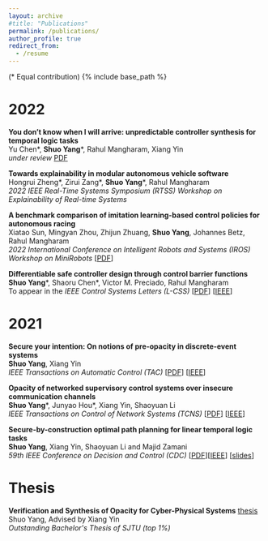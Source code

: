 ```yaml
---
layout: archive
#title: "Publications"
permalink: /publications/
author_profile: true
redirect_from:
  - /resume
---
```

(\* Equal contribution)
{% include base_path %}

2022
======
**You don’t know when I will arrive: unpredictable controller synthesis for temporal logic tasks**  
Yu Chen\*, **Shuo Yang**\*, Rahul Mangharam, Xiang Yin  
*under review* [PDF](https://arxiv.org/pdf/2211.12803.pdf)

**Towards explainability in modular autonomous vehicle software**  
Hongrui Zheng\*, Zirui Zang\*, **Shuo Yang**\*, Rahul Mangharam  
*2022 IEEE Real-Time Systems Symposium (RTSS) Workshop on Explainability of Real-time Systems*

**A benchmark comparison of imitation learning-based control policies for autonomous racing**  
Xiatao Sun, Mingyan Zhou, Zhijun Zhuang, **Shuo Yang**, Johannes Betz, Rahul Mangharam  
*2022 International Conference on Intelligent Robots and Systems (IROS) Workshop on MiniRobots* [[PDF](https://arxiv.org/pdf/2209.15073.pdf)]

**Differentiable safe controller design through control barrier functions**  
**Shuo Yang**\*, Shaoru Chen\*, Victor M. Preciado, Rahul Mangharam  
To appear in the *IEEE Control Systems Letters (L-CSS)* [[PDF](https://shuoyang2000.github.io/files/LCSS-DiffSafeControl-2022.pdf)] [[IEEE](https://ieeexplore.ieee.org/document/10004041)]

2021
======

**Secure your intention: On notions of pre-opacity in discrete-event systems**  
**Shuo Yang**, Xiang Yin  
*IEEE Transactions on Automatic Control (TAC)* [[PDF](https://shuoyang2000.github.io/files/TAC_Yang.pdf)] [[IEEE](https://ieeexplore.ieee.org/document/9904329)]

**Opacity of networked supervisory control systems over insecure communication channels**  
**Shuo Yang**\*, Junyao Hou\*, Xiang Yin, Shaoyuan Li  
*IEEE Transactions on Control of Network Systems (TCNS)* [[PDF](https://shuoyang2000.github.io/files/TCNS-Yang.pdf)] [[IEEE](https://ieeexplore.ieee.org/document/9317777)]

**Secure-by-construction optimal path planning for linear temporal logic tasks**  
**Shuo Yang**, Xiang Yin, Shaoyuan Li and Majid Zamani  
*59th IEEE Conference on Decision and Control (CDC)* [[PDF](https://shuoyang2000.github.io/files/CDC-Yang.pdf)][[IEEE](https://ieeexplore.ieee.org/document/9304153)] [[slides](https://shuoyang2000.github.io/files/CDC20_slides.pdf)]



Thesis
======

**Verification and Synthesis of Opacity for Cyber-Physical Systems** [thesis](https://shuoyang2000.github.io/files/thesis.pdf)  
Shuo Yang, Advised by Xiang Yin  
*Outstanding Bachelor's Thesis of SJTU (top 1%)*

